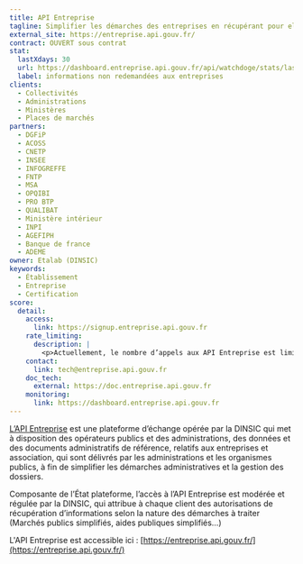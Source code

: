 ```yaml
---
title: API Entreprise
tagline: Simplifier les démarches des entreprises en récupérant pour elles leurs documents administratifs
external_site: https://entreprise.api.gouv.fr/
contract: OUVERT sous contrat
stat:
  lastXdays: 30
  url: https://dashboard.entreprise.api.gouv.fr/api/watchdoge/stats/last_30_days_usage
  label: informations non redemandées aux entreprises
clients:
  - Collectivités
  - Administrations
  - Ministères
  - Places de marchés
partners:
  - DGFiP
  - ACOSS
  - CNETP
  - INSEE
  - INFOGREFFE
  - FNTP
  - MSA
  - OPQIBI
  - PRO BTP
  - QUALIBAT
  - Ministère intérieur
  - INPI
  - AGEFIPH
  - Banque de france
  - ADEME
owner: Etalab (DINSIC)
keywords:
  - Établissement
  - Entreprise
  - Certification
score:
  detail:
    access:
      link: https://signup.entreprise.api.gouv.fr
    rate_limiting:
      description: |
        <p>Actuellement, le nombre d’appels aux API Entreprise est limité à 1000 requêtes par heures par adresses IP. Au delà, l’adresse IP est bannie de nos serveurs, et ces derniers ne répondent alors simplement pas. Si vous pensez être dans cette situation, vous pouvez nous contacter à tech@entreprise.api.gouv.fr.</p>
    contact:
      link: tech@entreprise.api.gouv.fr
    doc_tech:
      external: https://doc.entreprise.api.gouv.fr
    monitoring:
      link: https://dashboard.entreprise.api.gouv.fr
---
```


[L’API Entreprise](https://entreprise.api.gouv.fr/) est une plateforme d’échange opérée par la DINSIC qui met à disposition des opérateurs publics et des administrations, des données et des documents administratifs de référence, relatifs aux entreprises et association, qui sont délivrés par les administrations et les organismes publics, à fin de simplifier les démarches administratives et la gestion des dossiers.

Composante de l’État plateforme, l’accès à l’API Entreprise est modérée et régulée par la DINSIC, qui attribue à chaque client des autorisations de récupération d’informations selon la nature des démarches à traiter (Marchés publics simplifiés, aides publiques simplifiés…)

L'API Entreprise est accessible ici : [https://entreprise.api.gouv.fr/](https://entreprise.api.gouv.fr/)
